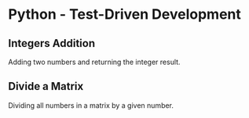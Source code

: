 # Python - Test-Driven Development

## Integers Addition
Adding two numbers and returning the integer result.

## Divide a Matrix
Dividing all numbers in a matrix by a given number.
